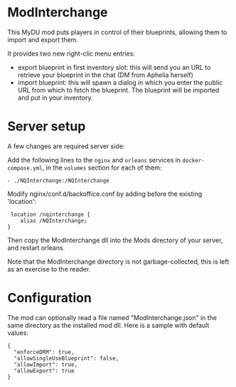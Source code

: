 # ModInterchange

This MyDU mod puts players in control of their blueprints, allowing them to
import and export them.

It provides two new right-clic menu entries:

- export blueprint in first inventory slot: this will send you an URL to
retrieve your blueprint in the chat (DM from Aphelia herself)
- import blueprint: this will spawn a dialog in which you enter the public URL
from which to fetch the blueprint. The blueprint will be imported and put in
your inventory.


# Server setup

A few changes are required server side:

Add the following lines to the `nginx` and `orleans` services in `docker-compose.yml`,
in the `volumes` section for each of them:

    - ./NQInterchange:/NQInterchange

Modify nginx/conf.d/backoffice.conf by adding before the existing 'location':

     location /nqinterchange {
        alias /NQInterchange;
    }

Then copy the ModInterchange dll into the Mods directory of your server, and
restart orleans.

Note that the ModInterchange directory is not garbage-collected, this is left
as an exercise to the reader.

# Configuration

The mod can optionally read a file named "ModInterchange.json" in the same
directory as the installed mod dll. Here is a sample with default values:

    {
      "enforceDRM": true,
      "allowSingleUseBlueprint": false,
      "allowImport": true,
      "allowExport": true
    }
